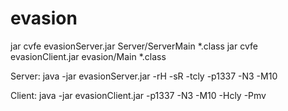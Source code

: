 # evasion
jar cvfe evasionServer.jar  Server/ServerMain  *.class
jar cvfe evasionClient.jar  evasion/Main  *.class

Server:
java -jar evasionServer.jar -rH -sR -tcly -p1337 -N3 -M10

Client:
java -jar evasionClient.jar -p1337 -N3 -M10 -Hcly -Pmv

